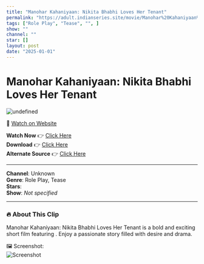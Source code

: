 ```yaml
---
title: "Manohar Kahaniyaan: Nikita Bhabhi Loves Her Tenant"
permalink: "https://adult.indianseries.site/movie/Manohar%20Kahaniyaan%3A%20Nikita%20Bhabhi%20Loves%20Her%20Tenant"
tags: ["Role Play", "Tease", "", ]
show: ""
channel: ""
star: []
layout: post
date: "2025-01-01"
---
```


# Manohar Kahaniyaan: Nikita Bhabhi Loves Her Tenant

![undefined](https://desisins.com/wp-content/uploads/2024/09/Nikita-Bhabhi-Tenent-DesiSins.com_.jpg)

🔗 [Watch on Website](https://adult.indianseries.site/movie/Manohar%20Kahaniyaan%3A%20Nikita%20Bhabhi%20Loves%20Her%20Tenant)

**Watch Now** 👉 [Click Here](https://adult.indianseries.site/movie/Manohar%20Kahaniyaan%3A%20Nikita%20Bhabhi%20Loves%20Her%20Tenant)  
**Download** 👉 [Click Here](https://adult.indianseries.site/movie/Manohar%20Kahaniyaan%3A%20Nikita%20Bhabhi%20Loves%20Her%20Tenant)  
**Alternate Source** 👉 [Click Here](https://adult.indianseries.site/movie/Manohar%20Kahaniyaan%3A%20Nikita%20Bhabhi%20Loves%20Her%20Tenant)

---

**Channel**: Unknown  
**Genre**: Role Play, Tease  
**Stars**:   
**Show**: *Not specified*

---

### 🔥 About This Clip

Manohar Kahaniyaan: Nikita Bhabhi Loves Her Tenant is a bold and exciting short film featuring . Enjoy a passionate story filled with desire and drama.
 
🖼️ Screenshot:  
![Screenshot](https://desisins.com/wp-content/uploads/2024/09/Nikita-Bhabhi-Tenent-DesiSins.com_.jpg)
